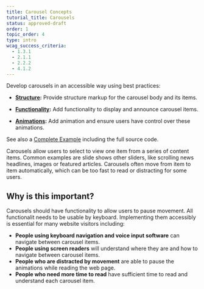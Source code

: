 ```yaml
---
title: Carousel Concepts
tutorial_title: Carousels
status: approved-draft
order: 1
topic_order: 4
type: intro
wcag_success_criteria:
  - 1.3.1
  - 2.1.1
  - 2.2.2
  - 4.1.2
---
```


Develop carousels in an accessible way using best practices:

- **[Structure](structure.html):** Provide structure markup for the carousel body and its items.

- **[Functionality](functionality.html):** Add functionality to display and announce carousel items.

- **[Animations](animations.html):** Add animation and ensure users have control over these animations.

See also a [Complete Example](full-code.html) including the full source code.

Carousels allow users to select to view one item from a series of content items. Common examples are slide shows other sliders, like scrolling news headlines, images or featured articles. Carousels often move from item to item automatically, which can be too fast to read or distracting for some users.

## Why is this important?

Carousels should have functionality to allow users to pause movement. All functionalit needs to be usable by keyboard. Implementing them accessibly is essential for many website visitors including:

- **People using keyboard navigation and voice input software** can navigate between carousel items.
- **People using screen readers** will understand where they are and how to navigate between carousel items.
- **People who are distracted by movement** are able to pause the animations while reading the web page.
- **People who need more time to read** have sufficient time to read and understand each carousel item.
